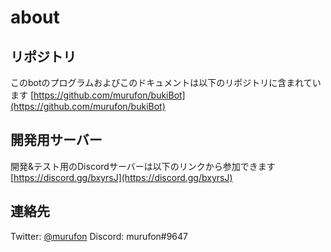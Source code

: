 # about

## リポジトリ
このbotのプログラムおよびこのドキュメントは以下のリポジトリに含まれています
[https://github.com/murufon/bukiBot](https://github.com/murufon/bukiBot)

## 開発用サーバー
開発&テスト用のDiscordサーバーは以下のリンクから参加できます
[https://discord.gg/bxyrsJ](https://discord.gg/bxyrsJ)

## 連絡先
Twitter: [@murufon](https://twitter.com/murufon)
Discord: murufon#9647
